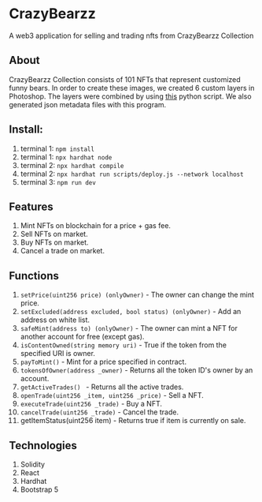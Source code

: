 # CrazyBearzz
A web3 application for selling and trading nfts from CrazyBearzz Collection

## About
CrazyBearzz Collection consists of 101 NFTs that represent customized funny bears.
In order to create these images, we created 6 custom layers in Photoshop. The layers were combined by using [this](https://github.com/rounakbanik/generative-art-nft) python script. We also generated json metadata files with this program.


## Install:
1) terminal 1: `npm install`
2) terminal 1: `npx hardhat node`
3) terminal 2: `npx hardhat compile`
4) terminal 2: `npx hardhat run scripts/deploy.js --network localhost`
5) terminal 3: `npm run dev`

## Features
1) Mint NFTs on blockchain for a price + gas fee.
2) Sell NFTs on market.
3) Buy NFTs on market.
4) Cancel a trade on market.

## Functions
1) `setPrice(uint256 price) (onlyOwner)` - The owner can change the mint price.
2) `setExcluded(address excluded, bool status) (onlyOwner)` - Add an address on white list.
3) `safeMint(address to) (onlyOwner)` - The owner can mint a NFT for another account for free (except gas).
4) `isContentOwned(string memory uri)` - True if the token from the specified URI is owner.
5) `payToMint()` - Mint for a price specified in contract.
6) `tokensOfOwner(address _owner)` - Returns all the token ID's owner by an account.
7) `getActiveTrades() ` - Returns all the active trades.
8) `openTrade(uint256 _item, uint256 _price)` - Sell a NFT.
9) `executeTrade(uint256 _trade)` - Buy a NFT.
10) `cancelTrade(uint256 _trade)` - Cancel the trade.
11) getItemStatus(uint256 item) - Returns true if item is currently on sale.

## Technologies
1) Solidity
2) React
3) Hardhat
4) Bootstrap 5

